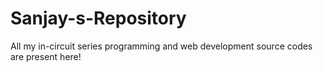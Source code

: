 # Sanjay-s-Repository
All my in-circuit series programming and web development source codes are present here!

